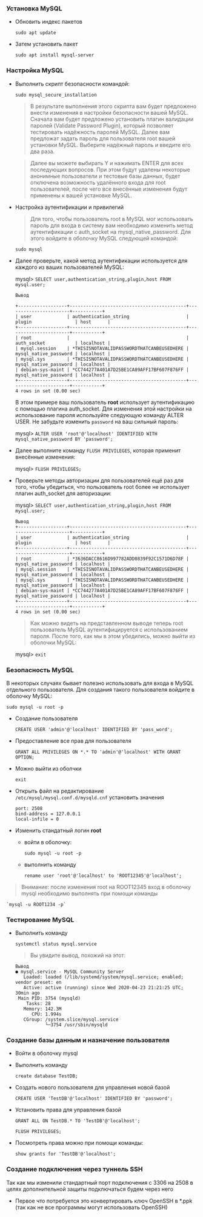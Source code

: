 ###  Установка MySQL

+ Обновить индекс пакетов

    `sudo apt update`
    
+ Затем установить пакет

    `sudo apt install mysql-server`
    
###  Настройка MySQL

+ Выполнить скрипт безопасности командой:

    `sudo mysql_secure_installation`
    
    >В результате выполнения этого скрипта вам будет предложено внести изменения в настройки безопасности вашей MySQL. Сначала вам будет предложено установить плагин валидации паролей (Validate Password Plugin), который позволяет тестировать надёжность паролей MySQL. Далее вам предложат задать пароль для пользователя root вашей установки MySQL. Выберите надёжный пароль и введите его два раза.

    >Далее вы можете выбирать Y и нажимать ENTER для всех последующих вопросов. При этом будут удалены некоторые анонимные пользователи и тестовые базы данных, будет отключена возможность удалённого входа для root пользователей, после чего все внесённые изменения будут применены к вашей установке MySQL.

+ Настройка аутентификации и привилегий
    >Для того, чтобы пользователь root в MySQL мог использовать пароль для входа в систему вам необходимо изменить метод аутентификации с auth_socket на mysql_native_password. Для этого войдите в оболочку MySQL следующей командой:
    
    `sudo mysql`
    
+ Далее проверьте, какой метод аутентификации используется для каждого из ваших пользователей MySQL:

    mysql> `SELECT user,authentication_string,plugin,host FROM mysql.user;`
    ```
    Вывод
  
    +------------------+-------------------------------------------+-----------------------+-----------+
    | user             | authentication_string                     | plugin                | host      |
    +------------------+-------------------------------------------+-----------------------+-----------+
    | root             |                                           | auth_socket           | localhost |
    | mysql.session    | *THISISNOTAVALIDPASSWORDTHATCANBEUSEDHERE | mysql_native_password | localhost |
    | mysql.sys        | *THISISNOTAVALIDPASSWORDTHATCANBEUSEDHERE | mysql_native_password | localhost |
    | debian-sys-maint | *CC744277A401A7D25BE1CA89AFF17BF607F876FF | mysql_native_password | localhost |
    +------------------+-------------------------------------------+-----------------------+-----------+
    4 rows in set (0.00 sec)
  
    ```
    В этом примере ваш пользователь **root** использует аутентификацию с помощью плагина auth_socket. Для изменения этой настройки на использование пароля используйте следующую команду ALTER USER. Не забудьте изменить `password` на ваш сильный пароль:
    
    mysql> `ALTER USER 'root'@'localhost' IDENTIFIED WITH mysql_native_password BY 'password';`

+ Далее выполните команду `FLUSH PRIVILEGES`, которая применит внесённые изменения:

    mysql> `FLUSH PRIVILEGES;`

+ Проверьте методы авторизации для пользователей ещё раз для того, чтобы убедиться, что пользователь root более не использует плагин auth_socket для авторизации:

    mysql> `SELECT user,authentication_string,plugin,host FROM mysql.user;`

    ```
    Вывод
    +------------------+-------------------------------------------+-----------------------+-----------+
    | user             | authentication_string                     | plugin                | host      |
    +------------------+-------------------------------------------+-----------------------+-----------+
    | root             | *3636DACC8616D997782ADD0839F92C1571D6D78F | mysql_native_password | localhost |
    | mysql.session    | *THISISNOTAVALIDPASSWORDTHATCANBEUSEDHERE | mysql_native_password | localhost |
    | mysql.sys        | *THISISNOTAVALIDPASSWORDTHATCANBEUSEDHERE | mysql_native_password | localhost |
    | debian-sys-maint | *CC744277A401A7D25BE1CA89AFF17BF607F876FF | mysql_native_password | localhost |
    +------------------+-------------------------------------------+-----------------------+-----------+
    4 rows in set (0.00 sec)
    ```

    > Как можно видеть на представленном выводе теперь root пользователь MySQL аутентифицируется с использованием пароля. После того, как мы в этом убедились, можно выйти из оболочки MySQL:

    mysql> `exit`
    
###  Безопасность MySQL

В некоторых случаях бывает полезно использовать для 
входа в MySQL отдельного пользователя. 
Для создания такого пользователя войдите в оболочку MySQL:

`sudo mysql -u root -p`

+ Создание пользователя

    `CREATE USER 'admin'@'localhost' IDENTIFIED BY 'pass_word';`
    
+ Предоставление все прав для пользователя

    `GRANT ALL PRIVILEGES ON *.* TO 'admin'@'localhost' WITH GRANT OPTION;`

+ Можно выйти из оболчки

    `exit`
    
+ Открыть файл на редактирование `/etc/mysql/mysql.conf.d/mysqld.cnf` установить значения

    ```
    port: 2508
    bind-address = 127.0.0.1
    local-infile = 0
    ```
+ Изменить стандатный логин **root**
    * войти в оболочку:
    
        `sudo mysql -u root -p`
        
    * выполнить команду
    
        `rename user 'root'@'localhost' to 'ROOT12345'@'localhost';`
        
>Внимание: после изменения root на ROOT12345 вход в оболочку mysql необходимо выполнять при помощи команды

    `mysql -u ROOT1234 -p`
    
###  Тестирование MySQL

+ Выполнить команду

    `systemctl status mysql.service`
    
    >Вы увидите вывод, похожий на этот:
    ```
    Вывод
    ● mysql.service - MySQL Community Server
       Loaded: loaded (/lib/systemd/system/mysql.service; enabled; vendor preset: en
       Active: active (running) since Wed 2020-04-23 21:21:25 UTC; 30min ago
     Main PID: 3754 (mysqld)
        Tasks: 28
       Memory: 142.3M
          CPU: 1.994s
       CGroup: /system.slice/mysql.service
               └─3754 /usr/sbin/mysqld
    ```
  
### Создание базы данным и назначение пользователя

+ Войти в оболочку mysql
+ Выполнить команду
    
    `create database TestDB;`
    
+ Создать нового пользователя для управления новой базой

    `CREATE USER 'TestDB'@'localhost' IDENTIFIED BY 'password';`
    
+ Установить права для управления базой

    `GRANT ALL ON TestDB.* TO 'TestDB'@'localhost';`
    
    `FLUSH PRIVILEGES;`
    
+ Посмотреть права можно при помощи команды:

    `show grants for 'TestDB'@'localhost';`
    
### Создание подключения через туннель SSH

Так как мы изменили стандартный порт подключения с 3306 на 2508 в целях дополнительной защиты
подключаться будем через него

+ Первое что потребуется это конвертировать ключ OpenSSH в *.ppk (так как не все программы могут использовать OpenSSH)


